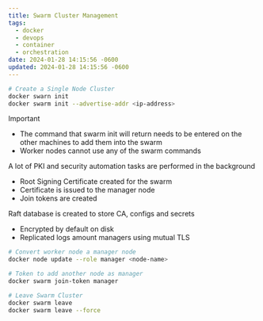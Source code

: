 ```yaml
---
title: Swarm Cluster Management
tags:
  - docker
  - devops
  - container
  - orchestration
date: 2024-01-28 14:15:56 -0600
updated: 2024-01-28 14:15:56 -0600
---
```


````bash
# Create a Single Node Cluster
docker swarn init
docker swarm init --advertise-addr <ip-address>
````

 > [!important]
 > * The command that swarm init will return needs to be entered on the other machines to add them into the swarm
 > * Worker nodes cannot use any of the swarm commands

A lot of PKI and security automation tasks are performed in the background
* Root Signing Certificate created for the swarm
* Certificate is issued to the manager node
* Join tokens are created 

Raft database is created to store CA, configs and secrets
* Encrypted by default on disk
* Replicated logs amount managers using mutual TLS

````bash
# Convert worker node a manager node
docker node update --role manager <node-name>

# Token to add another node as manager
docker swarm join-token manager

# Leave Swarm Cluster
docker swarm leave
docker swarm leave --force
````
